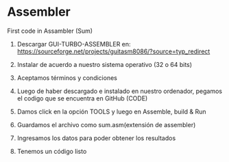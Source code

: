 # Assembler
First code in Assambler (Sum)

1. Descargar GUI-TURBO-ASSEMBLER en: https://sourceforge.net/projects/guitasm8086/?source=typ_redirect

2. Instalar de acuerdo a nuestro sistema operativo (32 o 64 bits)

3. Aceptamos términos y condiciones

4. Luego de haber descargado e instalado en nuestro ordenador, pegamos el codigo que se encuentra en GitHub (CODE)

5. Damos click en la opción TOOLS y luego en Assemble, build & Run

6. Guardamos el archivo como sum.asm(extensión de assembler)

7. Ingresamos los datos para poder obtener los resultados

8. Tenemos un código listo 
